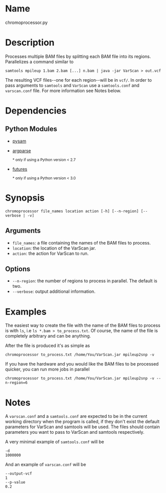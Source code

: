 # Name
chromoprocessor.py

# Description
Processes multiple BAM files by splitting each BAM file into its regions.
Parallelizes a command similar to

    samtools mpileup 1.bam 2.bam [...] n.bam | java -jar VarScan > out.vcf

The resulting VCF files--one for each region--will be in `vcf/`. In order to
pass arguments to `samtools` and `VarScan` use a `samtools.conf` and
`varscan.conf` file. For more information see Notes below.

# Dependencies
## Python Modules
* [pysam](https://pypi.python.org/pypi/pysam)
* [argparse](https://pypi.python.org/pypi/argparse)

    <sub> \* only if using a Python version &lt; 2.7 </sub>
* [futures](https://pypi.python.org/pypi/futures)

    <sub> \* only if using a Python version &lt; 3.0 </sub>

# Synopsis

    chromoprocessor file_names location action [-h] [--n-region] [--verbose | -v]

## Arguments
* `file_names`: a file containing the names of the BAM files to process.
* `location`: the location of the VarScan jar.
* `action`: the action for VarScan to run.

## Options
* `--n-region`: the number of regions to process in parallel. The default is
two.
* `--verbose`: output additional information.

# Examples
The easiest way to create the file with the name of the BAM files to process is
with `ls`, i.e `ls *.bam > to_process.txt`. Of course, the name of the file is
completely arbitrary and can be anything.

After the file is produced it's as simple as

    chromoprocessor to_process.txt /home/You/VarScan.jar mpileup2snp -v

If you have the hardware and you would like the BAM files to be processed
quicker, you can run more jobs in parallel

    chromoprocessor to_process.txt /home/You/VarScan.jar mpileup2snp -v --n-region=6

# Notes
A `varscan.conf` and a `samtools.conf` are expected to be in the current working
directory when the program is called, if they don't exist the default parameters
for VarScan and samtools will be used. The files should contain parameters you
want to pass to VarScan and samtools respectively.

A very minimal example of `samtools.conf` will be

    -d
    1000000

And an example of `varscan.conf` will be

    --output-vcf
    1
    --p-value
    0.2
